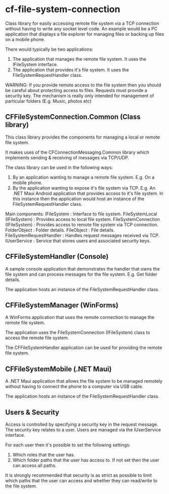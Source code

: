 # cf-file-system-connection

Class library for easily accessing remote file system via a TCP connection without having to write
any socket level code. An example would be a PC application that displays a file explorer for managing
files or backing up files on a mobile phone.

There would typically be two applications:
1) The application that manages the remote file system. It uses the IFileSystem interface.
2) The application that provides it's file system. It uses the FileSystemRequestHandler class.

WARNING: If you provide remote access to the file system then you should be careful about protecting
access to files. Requests must provide a security key. The mechanism is really only intended for
management of particular folders (E.g. Music, photos etc)

CFFileSystemConnection.Common (Class library)
---------------------------------------------
This class library provides the components for managing a local or remote file system.

It makes uses of the CFConnectionMessaging.Common library which implements sending & receiving of
messages via TCP/UDP.

The class library can be used in the following ways:
1) By an application wanting to manage a remote file system. E.g. On a mobile phone.
2) By the application wanting to expose it's file system via TCP. E.g. An .NET Maui Android application
   that provides access to it's file system. In this instance then the application would host an instance
   of the FileSystemRequestHandler class.

Main components:
IFileSystem 						: Interface to file system.
FileSystemLocal (IFileSystem)		: Provides access to local file system.
FileSystemConnection (IFileSystem)	: Provides access to remote file system via TCP connection.
FolderObject						: Folder details.
FileObject							: File details.
FileSystemRequestHandler			: Handles request messages received via TCP.
IUserService						: Service that stores users and associated security keys.

CFFileSystemHandler (Console)
-----------------------------
A sample console application that demonstrates the handler that owns the file system and can process
messages for the file system. E.g. Get folder details.

The application hosts an instance of the FileSystemRequestHandler class.

CFFileSystemManager (WinForms)
------------------------------
A WinForms application that uses the remote connection to manage the remote file system.

The application uses the FileSystemConnection (IFileSystem) class to access the remote file system.

The CFFileSystemHandler application can be used for providing the remote file system.

CFFileSystemMobile (.NET Maui)
------------------------------
A .NET Maui application that allows the file system to be managed remotely without having to connect the 
phone to a computer via USB cable.

The application hosts an instance of the FileSystemRequestHandler class.

Users & Security
----------------
Access is controlled by specifying a security key in the request message. The security key relates to a 
user. Users are managed via the IUserService interface.

For each user then it's possible to set the following settings:
1) Which roles that the user has.
2) Which folder paths that the user has access to. If not set then the user can access all paths.

It is strongly recommended that security is as strict as possible to limit which paths that the user can
access and whether they can read/write to the file system.
